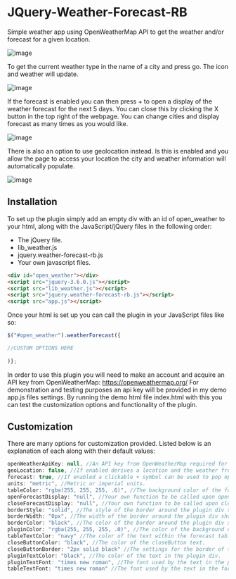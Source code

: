 # JQuery-Weather-Forecast-RB
 
Simple weather app using OpenWeatherMap API to get the weather and/or forecast for a given location.

![image](https://user-images.githubusercontent.com/90390132/163441233-b9d959ea-1dd5-44c5-a140-bb9885d02d6d.png)

To get the current weather type in the name of a city and press go. The icon and weather will update.

![image](https://user-images.githubusercontent.com/90390132/163444659-93cfdd82-b5ab-4a9c-a8cf-f67014043116.png)

If the forecast is enabled you can then press + to open a display of the weather forecast for the next 5 days. You can close this by clicking the X button in the top right of the webpage. You can change cities and display forecast as many times as you would like.

![image](https://user-images.githubusercontent.com/90390132/163444203-0ae334c9-aad3-41d0-b34c-154e456c2cf0.png)

There is also an option to use geolocation instead. Is this is enabled and you allow the page to access your location the city and weather information will automatically populate.

![image](https://user-images.githubusercontent.com/90390132/163447925-6a87da24-d52a-49f0-8254-5f98e3fde482.png)



## Installation

To set up the plugin simply add an empty div with an id of open_weather to your html, along with the JavaScript/jQuery files in the following order:
- The jQuery file.
- lib_weather.js
- jquery.weather-forecast-rb.js
- Your own javascript files.

```html
<div id="open_weather"></div>
<script src="jquery-3.6.0.js"></script>
<script src="lib_weather.js"></script>
<script src="jquery.weather-forecast-rb.js"></script>
<script src="app.js"></script>
```


Once your html is set up you can call the plugin in your JavaScript files like so:
```javascript
$("#open_weather").weatherForecast({

//CUSTOM OPTIONS HERE
 
)};
```

In order to use this plugin you will need to make an account and acquire an API key from OpenWeatherMap: https://openweathermap.org/
For demonstration and testing purposes an api key will be provided in my demo app.js files settings. By running the demo html file index.html with this you can test the customization options and functionality of the plugin.


## Customization
There are many options for customization provided. Listed below is an explanation of each along with their default values:
```javascript
openWeatherApiKey: null, //An API key from OpenWeatherMap required for the plugin to get the weather information.
geoLocation: false, //If enabled derives a location and the weather from the users position data instead of entering a location manually.
forecast: true, //If enabled a clickable + symbol can be used to pop open a table containing forecast information.
units: "metric", //Metric or imperial units.
tableColor: "rgba(255, 255, 255, .6)", //The background color of the forecast table and close button.
openForecastDisplay: "null", //Your own function to be called upon opening the forecast table.
closeForecastDisplay: "null", //Your own function to be called upon closing the forecast table.
borderStyle: "solid", //The style of the border around the plugin div should you choose to use one.
borderWidth: "0px", //The width of the border around the plugin div should you choose to use one.
borderColor: "black", //The color of the border around the plugin div should you choose to use one.
pluginColor: "rgba(255, 255, 255, .0)", //The color of the background of the plugin div element.
tableTextColor: "navy" //The color of the text within the forecast table. 
closeButtonColor: "black", //The color of the closeButton text.
closeButtonBorder: "2px solid black" //The settings for the border of the close button.
pluginTextColor: "black", //The color of the text in the plugin div.
pluginTextFont: "times new roman", //The font used by the text in the plugin div.
tableTextFont: "times new roman" //The font used by the text in the forecast table.
```
